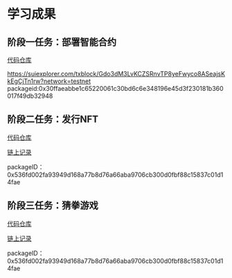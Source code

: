 # 学习成果

## 阶段一任务：部署智能合约

[代码仓库](https://github.com/John-jin/SuiDemo/blob/main/helloWorld/sources/hello.move)

https://suiexplorer.com/txblock/Gdo3dM3LvKCZSRnvTP8yeFwyco8ASeajsKkEgCjTn1rw?network=testnet
packageid:0x30ffaeabbe1c65220061c30bd6c6e348196e45d3f230181b360017f49db32948

## 阶段二任务：发行NFT
[代码仓库](https://github.com/John-jin/SuiDemo/blob/main/helloWorld/sources/hello.move)

[链上记录](https://suiexplorer.com/object/0x34de8788ec17f756d01d6fd58063b3c75ed752aaa3349ec641dbc708998975f3?network=testnet)

packageID：0x536fd002fa93949d168a77b8d76a66aba9706cb300d0fbf88c15837c01d14fae

##  阶段三任务：猜拳游戏
[代码仓库](https://github.com/John-jin/SuiDemo/blob/main/game/sources/mygame.move)

[链上记录](https://suiexplorer.com/txblock/4t2iLyK1TbqKXsGXkaLw3sx2w5W2QxVFgYoHP3TuBVy3?network=testnet)

packageID：0x536fd002fa93949d168a77b8d76a66aba9706cb300d0fbf88c15837c01d14fae




 
